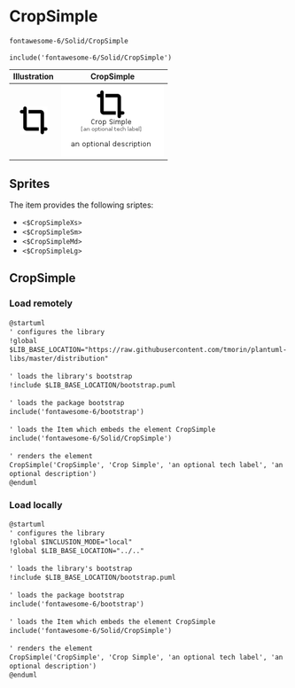 # CropSimple


```text
fontawesome-6/Solid/CropSimple
```

```text
include('fontawesome-6/Solid/CropSimple')
```



| Illustration | CropSimple |
| :---: | :---: |
| ![illustration for Illustration](../../fontawesome-6/Solid/CropSimple.png) | ![illustration for CropSimple](../../fontawesome-6/Solid/CropSimple.Local.png) |



## Sprites
The item provides the following sriptes:

- `<$CropSimpleXs>`
- `<$CropSimpleSm>`
- `<$CropSimpleMd>`
- `<$CropSimpleLg>`





## CropSimple

### Load remotely
```plantuml
@startuml
' configures the library
!global $LIB_BASE_LOCATION="https://raw.githubusercontent.com/tmorin/plantuml-libs/master/distribution"

' loads the library's bootstrap
!include $LIB_BASE_LOCATION/bootstrap.puml

' loads the package bootstrap
include('fontawesome-6/bootstrap')

' loads the Item which embeds the element CropSimple
include('fontawesome-6/Solid/CropSimple')

' renders the element
CropSimple('CropSimple', 'Crop Simple', 'an optional tech label', 'an optional description')
@enduml
```

### Load locally
```plantuml
@startuml
' configures the library
!global $INCLUSION_MODE="local"
!global $LIB_BASE_LOCATION="../.."

' loads the library's bootstrap
!include $LIB_BASE_LOCATION/bootstrap.puml

' loads the package bootstrap
include('fontawesome-6/bootstrap')

' loads the Item which embeds the element CropSimple
include('fontawesome-6/Solid/CropSimple')

' renders the element
CropSimple('CropSimple', 'Crop Simple', 'an optional tech label', 'an optional description')
@enduml
```

